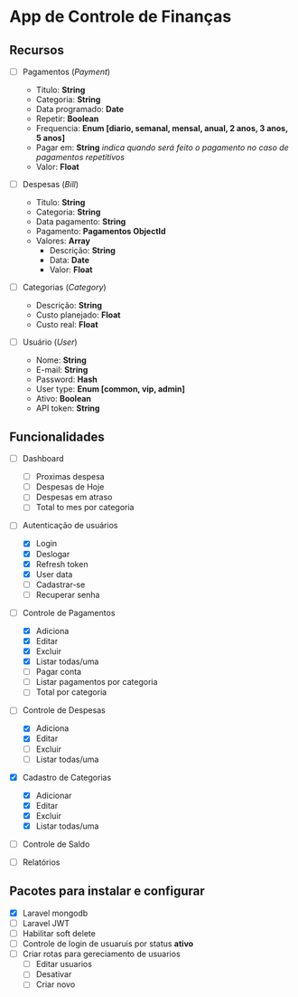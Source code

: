 # App de Controle de Finanças

## Recursos

- [ ] Pagamentos (*Payment*)
    * Titulo: **String**
    * Categoria: **String**
    * Data programado: **Date**
    * Repetir: **Boolean**
    * Frequencia: **Enum [diario, semanal, mensal, anual, 2 anos, 3 anos, 5 anos]**
    * Pagar em: **String** *indica quando será feito o pagamento no caso de pagamentos repetitivos*
    * Valor: **Float**

- [ ] Despesas (*Bill*)
    * Titulo: **String**
    * Categoria: **String**
    * Data pagamento: **String**
    * Pagamento: **Pagamentos ObjectId**
    * Valores: **Array**
        * Descrição: **String**
        * Data: **Date**
        * Valor: **Float**

- [ ] Categorias (*Category*)
    * Descrição: **String**
    * Custo planejado: **Float**
    * Custo real: **Float**

- [ ] Usuário (*User*)
    * Nome: **String**
    * E-mail: **String**
    * Password: **Hash**
    * User type: **Enum [common, vip, admin]**
    * Ativo: **Boolean**
    * API token: **String**


## Funcionalidades

- [ ] Dashboard
    - [ ] Proximas despesa
    - [ ] Despesas de Hoje
    - [ ] Despesas em atraso
    - [ ] Total to mes por categoria

- [ ] Autenticação de usuários
    - [X] Login
    - [X] Deslogar
    - [X] Refresh token
    - [X] User data
    - [ ] Cadastrar-se
    - [ ] Recuperar senha

- [ ] Controle de Pagamentos
    - [X] Adiciona
    - [X] Editar
    - [X] Excluir
    - [X] Listar todas/uma
    - [ ] Pagar conta
    - [ ] Listar pagamentos por categoria
    - [ ] Total por categoria

- [ ] Controle de Despesas
    - [X] Adiciona
    - [X] Editar
    - [ ] Excluir
    - [ ] Listar todas/uma

- [X] Cadastro de Categorias
    - [X] Adicionar
    - [X] Editar
    - [X] Excluir
    - [X] Listar todas/uma

- [ ] Controle de Saldo

- [ ] Relatórios


## Pacotes para instalar e configurar

- [X] Laravel mongodb
- [ ] Laravel JWT
- [ ] Habilitar soft delete
- [ ] Controle de login de usuaruis por status **ativo**
- [ ] Criar rotas para gereciamento de usuarios
    - [ ] Editar usuarios
    - [ ] Desativar
    - [ ] Criar novo